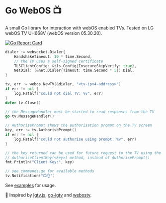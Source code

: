 # Go WebOS 📺

A small Go library for interaction with webOS enabled TVs. Tested on LG webOS TV UH668V (webOS version 05.30.20).

[![Go Report Card](https://goreportcard.com/badge/github.com/blambo10/go-webos)](https://goreportcard.com/report/github.com/blambo10/go-webos)

```go
dialer := websocket.Dialer{
    HandshakeTimeout: 10 * time.Second,
    // the TV uses a self-signed certificate
    TLSClientConfig: &tls.Config{InsecureSkipVerify: true},
    NetDial: (&net.Dialer{Timeout: time.Second * 5}).Dial,
}

tv, err := webos.NewTV(&dialer, "<tv-ipv4-address>")
if err != nil {
    log.Fatalf("could not dial TV: %v", err)
}
defer tv.Close()

// the MessageHandler must be started to read responses from the TV
go tv.MessageHandler()

// AuthorisePrompt shows the authorisation prompt on the TV screen
key, err := tv.AuthorisePrompt()
if err != nil {
    log.Fatalf("could not authorise using prompt: %v", err)
}

// the key returned can be used for future request to the TV using the 
// AuthoriseClientKey(<key>) method, instead of AuthorisePrompt()
fmt.Println("Client Key:", key)

// see commands.go for available methods
tv.Notification("📺👌")
```

See [examples](examples/) for usage.

🌟 Inspired by [lgtv.js](https://github.com/msloth/lgtv.js), [go-lgtv](https://github.com/dhickie/go-lgtv) and [webostv](https://github.com/snabb/webostv).
